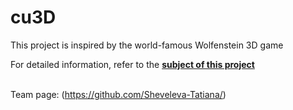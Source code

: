 # cu3D
This project is inspired by the world-famous Wolfenstein 3D game

For detailed information, refer to the **[subject of this project](https://github.com/ilnrzakirov/cu3D/blob/main/en.subject.pdf)**

<br> Team page: (https://github.com/Sheveleva-Tatiana/) </br>
